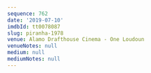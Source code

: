 ```yaml
---
sequence: 762
date: '2019-07-10'
imdbId: tt0078087
slug: piranha-1978
venue: Alamo Drafthouse Cinema - One Loudoun
venueNotes: null
medium: null
mediumNotes: null
---
```


